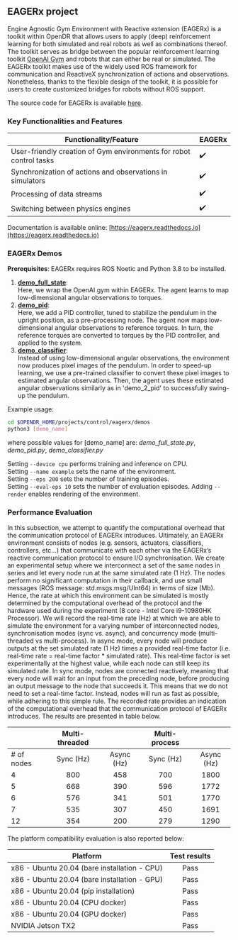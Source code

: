 ## EAGERx project

Engine Agnostic Gym Environment with Reactive extension (EAGERx) is a toolkit within OpenDR that allows users to apply (deep) reinforcement learning for both simulated and real robots as well as combinations thereof.
The toolkit serves as bridge between the popular reinforcement learning toolkit [OpenAI Gym](https://gym.openai.com/) and robots that can either be real or simulated.
The EAGERx toolkit makes use of the widely used ROS framework for communication and ReactiveX synchronization of actions and observations.
Nonetheless, thanks to the flexible design of the toolkit, it is possible for users to create customized bridges for robots without ROS support.

The source code for EAGERx is available [here](https://github.com/eager-dev/eagerx).

### Key Functionalities and Features


| **Functionality/Feature**                                           | **EAGERx**         |
| ------------------------------------------------------------------- | -------------------|
| User-friendly creation of Gym environments for robot control tasks  | :heavy_check_mark: |
| Synchronization of actions and observations in simulators           | :heavy_check_mark: |
| Processing of data streams                                          | :heavy_check_mark: |
| Switching between physics engines                                   | :heavy_check_mark: |

Documentation is available online: [https://eagerx.readthedocs.io](https://eagerx.readthedocs.io)


### EAGERx Demos

**Prerequisites**: EAGERx requires ROS Noetic and Python 3.8 to be installed.

1. **[demo_full_state](../../projects/control/eagerx/demos/demo_full_state.py)**:  
   Here, we wrap the OpenAI gym within EAGERx.
   The agent learns to map low-dimensional angular observations to torques.
2. **[demo_pid](../../projects/control/eagerx/demos/demo_pid.py)**:   
   Here, we add a PID controller, tuned to stabilize the pendulum in the upright position, as a pre-processing node.
   The agent now maps low-dimensional angular observations to reference torques.
   In turn, the reference torques are converted to torques by the PID controller, and applied to the system.
3. **[demo_classifier](../../projects/control/eagerx/demos/demo_classifier.py)**:   
   Instead of using low-dimensional angular observations, the environment now produces pixel images of the pendulum.
   In order to speed-up learning, we use a pre-trained classifier to convert these pixel images to estimated angular observations.
   Then, the agent uses these estimated angular observations similarly as in 'demo_2_pid' to successfully swing-up the pendulum.

Example usage:
```bash
cd $OPENDR_HOME/projects/control/eagerx/demos
python3 [demo_name]
```

where possible values for [demo_name] are: *demo_full_state.py*, *demo_pid.py*, *demo_classifier.py*

Setting `--device cpu` performs training and inference on CPU.  
Setting `--name example` sets the name of the environment.  
Setting `--eps 200` sets the number of training episodes.  
Setting `--eval-eps 10` sets the number of evaluation episodes.
Adding `--render` enables rendering of the environment.

### Performance Evaluation

In this subsection, we attempt to quantify the computational overhead that the communication protocol of EAGERx introduces.
Ultimately, an EAGERx environment consists of nodes (e.g. sensors, actuators, classifiers, controllers, etc…) that communicate with each other via the EAGERx’s reactive communication protocol to ensure I/O synchronisation.
We create an experimental setup where we interconnect a set of the same  nodes in series and let every node run at the same simulated rate (1 Hz).
The nodes perform no significant computation in their callback, and use small messages (ROS message: std.msgs.msg/UInt64) in terms of size (Mb).
Hence, the rate at which this environment can be simulated is mostly determined by the computational overhead of the protocol and the hardware used during the experiment (8 core - Intel Core i9-10980HK Processor).
We will record the real-time rate (Hz) at which we are able to simulate the environment for a varying number of interconnected nodes, synchronisation modes (sync vs. async), and concurrency mode (multi-threaded vs multi-process).
In async mode, every node will produce outputs at the set simulated rate (1 Hz) times a provided real-time factor (i.e. real-time rate = real-time factor * simulated rate).
This real-time factor is set experimentally at the highest value, while each node can still keep its simulated rate.
In sync mode, nodes are connected reactively, meaning that every node will wait for an input from the preceding node, before producing an output message to the node that succeeds it.
This means that we do not need to set a real-time factor.
Instead, nodes will run as fast as possible, while adhering to this simple rule.
The recorded rate provides an indication of the computational overhead that the communication protocol of EAGERx introduces.
The results are presented in table below.

|            | Multi-threaded |            | Multi-process |            |
|------------|:--------------:|:----------:|:-------------:|:----------:|
| # of nodes |    Sync (Hz)   | Async (Hz) |   Sync (Hz)   | Async (Hz) |
| 4          |       800      |     458    |      700      |    1800    |
| 5          |       668      |     390    |      596      |    1772    |
| 6          |       576      |     341    |      501      |    1770    |
| 7          |       535      |     307    |      450      |    1691    |
| 12         |       354      |     200    |      279      |    1290    |

The platform compatibility evaluation is also reported below:

| Platform                                     | Test results |
|----------------------------------------------|:------------:|
| x86 - Ubuntu 20.04 (bare installation - CPU) |     Pass     |
| x86 - Ubuntu 20.04 (bare installation - GPU) |     Pass     |
| x86 - Ubuntu 20.04 (pip installation)        |     Pass     |
| x86 - Ubuntu 20.04 (CPU docker)              |     Pass     |
| x86 - Ubuntu 20.04 (GPU docker)              |     Pass     |
| NVIDIA Jetson TX2                            |     Pass     |
